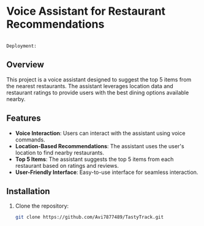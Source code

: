 # Voice Assistant for Restaurant Recommendations

```

Deployment:

```

## Overview
This project is a voice assistant designed to suggest the top 5 items from the nearest restaurants. The assistant leverages location data and restaurant ratings to provide users with the best dining options available nearby.

## Features
- **Voice Interaction**: Users can interact with the assistant using voice commands.
- **Location-Based Recommendations**: The assistant uses the user's location to find nearby restaurants.
- **Top 5 Items**: The assistant suggests the top 5 items from each restaurant based on ratings and reviews.
- **User-Friendly Interface**: Easy-to-use interface for seamless interaction.

## Installation
1. Clone the repository:
   ```bash
   git clone https://github.com/Avi7877489/TastyTrack.git
